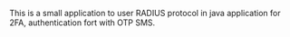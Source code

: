 This is a small application to user RADIUS protocol in java application for 2FA, authentication fort with OTP SMS.
